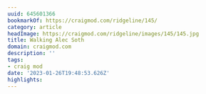 ```yaml
---
uuid: 645601366
bookmarkOf: https://craigmod.com/ridgeline/145/
category: article
headImage: https://craigmod.com/ridgeline/images/145/145.jpg
title: Walking Alec Soth
domain: craigmod.com
description: ''
tags:
- craig mod
date: '2023-01-26T19:48:53.626Z'
highlights:
---
```




